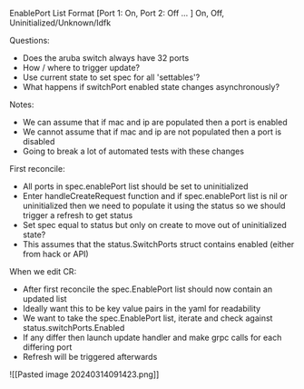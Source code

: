 EnablePort List Format
[Port 1: On, Port 2: Off … ]
On, Off, Uninitialized/Unknown/Idfk

Questions:
- Does the aruba switch always have 32 ports
- How / where to trigger update?
- Use current state to set spec for all 'settables'?
- What happens if switchPort enabled state changes asynchronously?

Notes:
- We can assume that if mac and ip are populated then a port is enabled
- We cannot assume that if mac and ip are not populated then a port is disabled
- Going to break a lot of automated tests with these changes

First reconcile:
- All ports in spec.enablePort list should be set to uninitialized
- Enter handleCreateRequest function and if spec.enablePort list is nil or uninitialized then we need to populate it using the status so we should trigger a refresh to get status
- Set spec equal to status but only on create to move out of uninitialized state?
- This assumes that the status.SwitchPorts struct contains enabled (either from hack or API)

When we edit CR:
- After first reconcile the spec.EnablePort list should now contain an updated list
- Ideally want this to be key value pairs in the yaml for readability
- We want to take the spec.EnablePort list, iterate and check against status.switchPorts.Enabled
- If any differ then launch update handler and make grpc calls for each differing port
- Refresh will be triggered afterwards

![[Pasted image 20240314091423.png]]